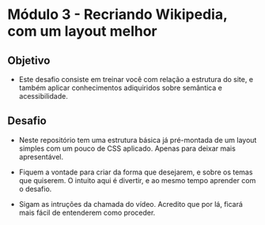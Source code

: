 # Módulo 3 - Recriando Wikipedia, com um layout melhor

## Objetivo
- Este desafio consiste em treinar você com relação a estrutura do site, e também aplicar conhecimentos adiquiridos sobre semântica e acessibilidade.

## Desafio
- Neste repositório tem uma estrutura básica já pré-montada de um layout simples com um pouco de CSS aplicado. Apenas para deixar mais apresentável.

- Fiquem a vontade para criar da forma que desejarem, e sobre os temas que quiserem. O intuito aqui é divertir, e ao mesmo tempo aprender com o desafio.

- Sigam as intruções da chamada do vídeo. Acredito que por lá, ficará mais fácil de entenderem como proceder.
